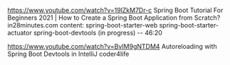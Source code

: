 https://www.youtube.com/watch?v=19lZkM7Dr-c
Spring Boot Tutorial For Beginners 2021 | How to Create a Spring Boot Application from Scratch?
in28minutes.com
content:
spring-boot-starter-web
spring-boot-starter-actuator
spring-boot-devtools (in progress) -- 46:20

https://www.youtube.com/watch?v=BvIM9gNTDM4
Autoreloading with Spring Boot Devtools in IntelliJ
coder4life
